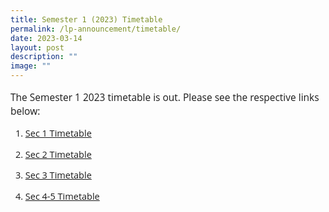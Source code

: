 ```yaml
---
title: Semester 1 (2023) Timetable
permalink: /lp-announcement/timetable/
date: 2023-03-14
layout: post
description: ""
image: ""
---
```


<p style="font-family:Open Sans;font-size:15.5px;">The Semester 1 2023 timetable is out. Please see the respective links below:</p>
<ol>
<li style="font-family:Open Sans;font-size:14.5px;">
<p ><a href="https://drive.google.com/drive/folders/1In9AMXTmgdANW9X_aGB39H3pwb83EOJR?usp=sharing" style="font-family:Open Sans;font-size:14.5px;">Sec 1 Timetable</a></p>
</li>
<li style="font-family:Open Sans;font-size:14.5px;">
<p><a href="https://drive.google.com/drive/folders/1m7Q6g0CdFmxENRbdlavw-LhrVXrOGBSK?usp=sharing">Sec 2 Timetable</a></p>
</li>
<li style="font-family:Open Sans;font-size:14.5px;">
<p><a href="https://drive.google.com/drive/folders/1j9SBVDJv6gdHApZ_9Vp_AY-nfL16mqEP?usp=sharing" >Sec 3 Timetable</a></p>
</li>
<li style="font-family:Open Sans;font-size:14.5px;">
<p><a href="https://drive.google.com/drive/folders/1HlVFY48W2Si2BNfkZJg9RTbRUutuakTP?usp=sharing">Sec 4-5 Timetable</a></p>
</li>
</ol>